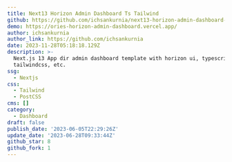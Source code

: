 ```yaml
---
title: Next13 Horizon Admin Dashboard Ts Tailwind
github: https://github.com/ichsankurnia/next13-horizon-admin-dashboard-ts-tailwind
demo: https://ories-horizon-admin-dashboard.vercel.app/
author: ichsankurnia
author_link: https://github.com/ichsankurnia
date: 2023-11-28T05:18:18.129Z
description: >-
  Next.js 13 App dir admin dashboard template with horizon ui, typescript,
  tailwindcss, etc.
ssg:
  - Nextjs
css:
  - Tailwind
  - PostCSS
cms: []
category:
  - Dashboard
draft: false
publish_date: '2023-06-05T22:29:26Z'
update_date: '2023-06-28T09:33:44Z'
github_star: 8
github_fork: 1
---
```


